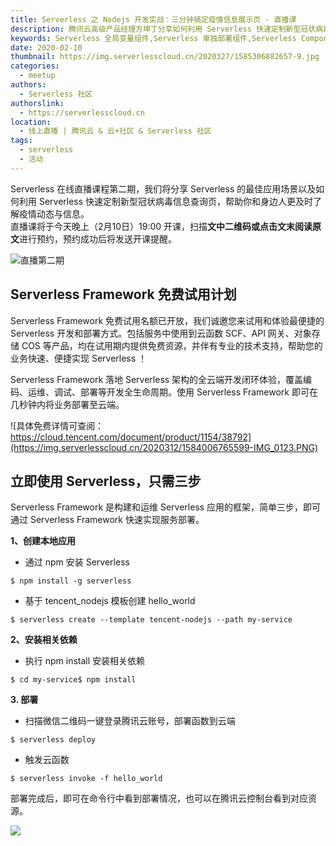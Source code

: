 ```yaml
---
title: Serverless 之 Nodejs 开发实战：三分钟搞定疫情信息展示页 - 直播课
description: 腾讯云高级产品经理方坤丁分享如何利用 Serverless 快速定制新型冠状病毒信息查询页，帮助大家及时了解疫情动态与信息
keywords: Serverless 全局变量组件,Serverless 单独部署组件,Serverless Component
date: 2020-02-10
thumbnail: https://img.serverlesscloud.cn/2020327/1585306882657-9.jpg
categories:
  - meetup
authors:
  - Serverless 社区
authorslink:
  - https://serverlesscloud.cn
location: 
  - 线上直播 | 腾讯云 & 云+社区 & Serverless 社区
tags:
  - serverless
  - 活动  
---
```


Serverless 在线直播课程第二期，我们将分享 Serverless 的最佳应用场景以及如何利用 Serverless 快速定制新型冠状病毒信息查询页，帮助你和身边人更及时了解疫情动态与信息。  
直播课将于今天晚上（2月10日）19:00 开课，扫描**文中二维码或点击文末阅读原文**进行预约，预约成功后将发送开课提醒。  

![直播第二期](https://img.serverlesscloud.cn/2020325/1585122696033-IMG_0292.JPG)

## Serverless Framework 免费试用计划

Serverless Framework 免费试用名额已开放，我们诚邀您来试用和体验最便捷的 Serverless 开发和部署方式。包括服务中使用到云函数 SCF、API 网关、对象存储 COS 等产品，均在试用期内提供免费资源，并伴有专业的技术支持，帮助您的业务快速、便捷实现 Serverless ！

Serverless Framework 落地 Serverless 架构的全云端开发闭环体验，覆盖编码、运维、调试、部署等开发全生命周期。使用 Serverless Framework 即可在几秒钟内将业务部署至云端。

![具体免费详情可查阅：https://cloud.tencent.com/document/product/1154/38792](https://img.serverlesscloud.cn/2020312/1584006765599-IMG_0123.PNG)


## 立即使用 Serverless，只需三步

Serverless Framework 是构建和运维 Serverless 应用的框架，简单三步，即可通过 Serverless Framework 快速实现服务部署。

**1、创建本地应用**

- 通过 npm 安装 Serverless

```
$ npm install -g serverless
```

- 基于 tencent_nodejs 模板创建 hello_world

```
$ serverless create --template tencent-nodejs --path my-service
```

**2、安装相关依赖**

- 执行 npm install 安装相关依赖

```
$ cd my-service$ npm install
```

**3. 部署**

- 扫描微信二维码一键登录腾讯云账号，部署函数到云端

```
$ serverless deploy
```

- 触发云函数

```
$ serverless invoke -f hello_world
```

部署完成后，即可在命令行中看到部署情况，也可以在腾讯云控制台看到对应资源。

![](https://img.serverlesscloud.cn/2020312/1584006765436-IMG_0123.PNG)